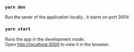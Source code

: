 ### `yarn dev`

Run the sever of the application locally , it starts on port 3004

### `yarn start`

Runs the app in the development mode.\
Open [http://localhost:3000](http://localhost:3000) to view it in the browser.



